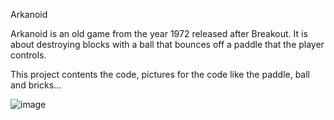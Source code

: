 Arkanoid

Arkanoid is an old game from the year 1972 released after Breakout. 
It is about destroying blocks with a ball that bounces off a paddle that the player controls.

This project contents the code, pictures for the code like the paddle, ball and bricks...


![image](https://github.com/matejliska2/IT_FinalniProjekt_23/assets/104193963/b5f668a7-5d8e-4ec0-ba8f-ca4e87efb45d)

